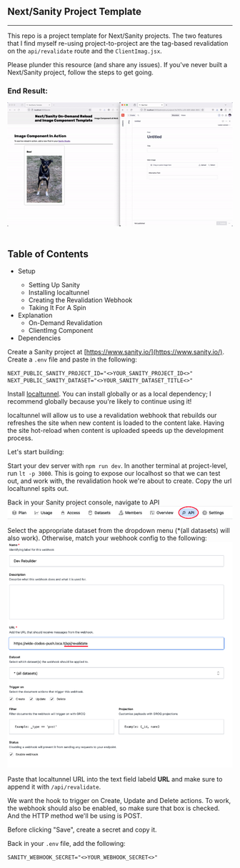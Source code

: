 <section>
  <h1>Next/Sanity Project Template</h1>
  <hr></hr>
  <p>This repo is a project template for Next/Sanity projects. The two features that I find myself re-using project-to-project are the tag-based revalidation on the <code>api/revalidate</code> route and the <code>ClientImag.jsx</code>.</p>
  <p>Please plunder this resource (and share any issues). If you've never built a Next/Sanity project, follow the steps to get going.</p>
  <h3>End Result:</h3>
  <div className={styles.imageContainer}> 
    <img src="public/images/result.gif" />
  </div>
  <br/>
</section>
<section>
  <h2>Table of Contents</h2>
  <ul>
    <li>
      <Link href="#sanity-setup">Setup</Link>
    </li>
    <ul>
      <li>
        <Link href="#sanity-setup">Setting Up Sanity</Link>
      </li>
      <li>
        <Link href="#localtunnel">Installing localtunnel</Link>
      </li>
      <li>
        <Link href="webhook">Creating the Revalidation Webhook</Link>
      </li>
      <li><Link href="/posts">Taking It For A Spin</Link></li>
    </ul>
    <li>
      <Link href="#explanation">Explanation</Link>
      <ul>
        <li>
          <Link href="#explanation">On-Demand Revalidation</Link>
        </li>
        <li>
          <Link href="#clientImg">ClientImg Component</Link>
        </li>
      </ul>
    </li>
    <li>
      <Link href="#dependencies">Dependencies</Link>
    </li>
  </ul>
</section>

Create a Sanity project at [https://www.sanity.io/](https://www.sanity.io/).
Create a `.env` file and paste in the following:
```
NEXT_PUBLIC_SANITY_PROJECT_ID="<>YOUR_SANITY_PROJECT_ID<>"
NEXT_PUBLIC_SANITY_DATASET="<>YOUR_SANITY_DATASET_TITLE<>"
```

Install [localtunnel](https://github.com/localtunnel/localtunnel#readme). You can install globally or as a local dependency; I recommend globally because you're likely to continue using it!

localtunnel will allow us to use a revalidation webhook that rebuilds our refreshes the site when new content is loaded to the content lake. Having the site hot-reload when content is uploaded speeds up the development process.

Let's start building:

Start your dev server with `npm run dev`. In another terminal at project-level, run `lt -p 3000`. This is going to expose our localhost so that we can test out, and work with, the revalidation hook we're about to create. Copy the url localtunnel spits out.

Back in your Sanity project console, navigate to API
![Sanity console toolbar API tab](/public/images/API_Nav.png "Sanity console toolbar API tab")

Select the appropriate dataset from the dropdown menu (*(all datasets) will also work). Otherwise, match your webhook config to the following:
![Sanity revalidation webhook settings](/public/images/webhook_settings.png "Sanity revalidation webhook settings")

Paste that localtunnel URL into the text field labeld <strong>URL</strong> and make sure to append it with `/api/revalidate`.

We want the hook to trigger on Create, Update and Delete actions. To work, the webhook should also be enabled, so make sure that box is checked. And the HTTP method we'll be using is POST.

Before clicking "Save", create a secret and copy it.

Back in your `.env` file, add the following:
```
SANITY_WEBHOOK_SECRET="<>YOUR_WEBHOOK_SECRET<>"
```